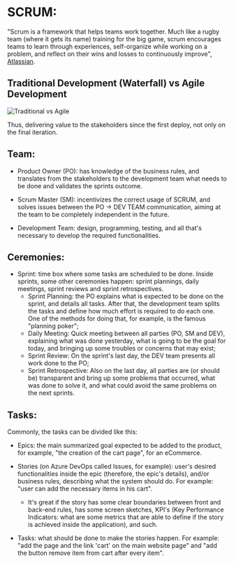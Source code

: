 # SCRUM:

"Scrum is a framework that helps teams work together. Much like a rugby team (where it gets its name) training for the big game, scrum encourages teams to learn through experiences, self-organize while working on a problem, and reflect on their wins and losses to continuously improve", [Atlassian](https://www.atlassian.com/agile/scrum).

## Traditional Development (Waterfall) vs Agile Development

![Traditional vs Agile](https://res.cloudinary.com/monday-blogs/w_881,h_501,c_fit/fl_lossy,f_auto,q_auto/wp-blog/2020/12/pasted-image-0-31.png)

Thus, delivering value to the stakeholders since the first deploy, not only on the final iteration.

## Team:

- Product Owner (PO): has knowledge of the business rules, and translates from the stakeholders to the development team what needs to be done and validates the sprints outcome.

- Scrum Master (SM): incentivizes the correct usage of SCRUM, and solves issues between the PO -> DEV TEAM communication, aiming at the team to be completely independent in the future.

- Development Team: design, programming, testing, and all that's necessary to develop the required functionalities.

## Ceremonies:

- Sprint: time box where some tasks are scheduled to be done. Inside sprints, some other ceremonies happen: sprint plannings, daily meetings, sprint reviews and sprint retrospectives.
    - Sprint Planning: the PO explains what is expected to be done on the sprint, and details all tasks. After that, the development team splits the tasks and define how much effort is required to do each one. One of the methods for doing that, for example, is the famous "planning poker";
    - Daily Meeting: Quick meeting between all parties (PO, SM and DEV), explaining what was done yesterday, what is going to be the goal for today, and bringing up some troubles or concerns that may exist;
    - Sprint Review: On the sprint's last day, the DEV team presents all work done to the PO;
    - Sprint Retrospective: Also on the last day, all parties are (or should be) transparent and bring up some problems that occurred, what was done to solve it, and what could avoid the same problems on the next sprints.

## Tasks:

Commonly, the tasks can be divided like this:

- Epics: the main summarized goal expected to be added to the product, for example, "the creation of the cart page", for an eCommerce.

- Stories (on Azure DevOps called Issues, for example): user's desired functionalities inside the epic (therefore, the epic's details), and/or business rules, describing what the system should do. For example: "user can add the necessary items in his cart".
    - It's great if the story has some clear boundaries between front and back-end rules, has some screen sketches, KPI's (Key Performance Indicators: what are some metrics that are able to define if the story is achieved inside the application), and such. 

- Tasks: what should be done to make the stories happen. For example: "add the page and the link 'cart' on the main website page" and "add the button remove item from cart after every item".